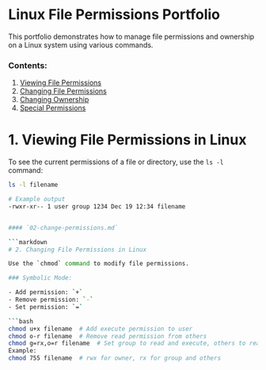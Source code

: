 # Linux File Permissions Portfolio

This portfolio demonstrates how to manage file permissions and ownership on a Linux system using various commands.

### Contents:
1. [Viewing File Permissions](01-view-permissions.md)
2. [Changing File Permissions](02-change-permissions.md)
3. [Changing Ownership](03-change-ownership.md)
4. [Special Permissions](04-special-permissions.md)

# 1. Viewing File Permissions in Linux

To see the current permissions of a file or directory, use the `ls -l` command:

```bash
ls -l filename

# Example output
-rwxr-xr-- 1 user group 1234 Dec 19 12:34 filename


#### `02-change-permissions.md`

```markdown
# 2. Changing File Permissions in Linux

Use the `chmod` command to modify file permissions.

### Symbolic Mode:

- Add permission: `+`
- Remove permission: `-`
- Set permission: `=`

```bash
chmod u+x filename  # Add execute permission to user
chmod o-r filename  # Remove read permission from others
chmod g=rx,o=r filename  # Set group to read and execute, others to read-only
Example:
chmod 755 filename  # rwx for owner, rx for group and others





